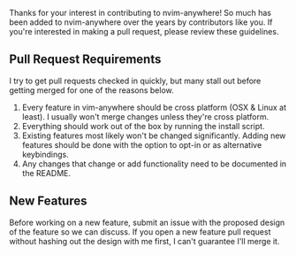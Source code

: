 Thanks for your interest in contributing to nvim-anywhere! So much has been added
to nvim-anywhere over the years by contributors like you. If you're interested
in making a pull request, please review these guidelines.

## Pull Request Requirements

I try to get pull requests checked in quickly, but many stall out before getting merged for one
of the reasons below.

1. Every feature in vim-anywhere should be cross platform (OSX & Linux at least). I usually won't merge changes unless they're cross platform.
2. Everything should work out of the box by running the install script.
3. Existing features most likely won't be changed significantly. Adding new
   features should be done with the option to opt-in or as alternative keybindings.
4. Any changes that change or add functionality need to be documented in the
   README.

## New Features

Before working on a new feature, submit an issue with the proposed design of the
feature so we can discuss. If you open a new feature pull request without
hashing out the design with me first, I can't guarantee I'll merge it.
